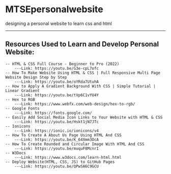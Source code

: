 # MTSEpersonalwebsite
designing a personal website to learn css and html

---
## Resources Used to Learn and Develop Personal Website:
	-- HTML & CSS Full Course - Beginner to Pro (2022)
		---Link: https://youtu.be/G3e-cpL7ofc
	-- How To Make Website Using HTML & CSS | Full Responsive Multi Page Website Design Step by Step
		---Link: https://youtu.be/oYRda7UtuhA
	-- How to Apply A Gradient Background With CSS | Simple Tutorial | Linear Gradient
		---Link: https://youtu.be/tVp6C1vYU4Y
	-- Hex to RGB
		---Link: https://www.webfx.com/web-design/hex-to-rgb/
	-- Google Fonts
		---Link: https://fonts.google.com/
	-- Easily Add Social Media Icon Links to Your Website with HTML & CSS
		---Link: https://youtu.be/Hskt1jN7JTc
	-- Ionicons
		---Link: https://ionic.io/ionicons/v4
	-- How To Create A About Us Page Using HTML And CSS
		---Link: https://youtu.be/K_64Xmm3OcA
	-- How To Create Rounded and Circular Image With HTML And CSS
		---Link: https://youtu.be/muquF8McnrI
	-- W3Docs
		---Link: https://www.w3docs.com/learn-html.html
	-- Deploy Website(HTML, CSS, JS) to GitHub Pages
		---Link: https://youtu.be/QPwSA6C9GCU
